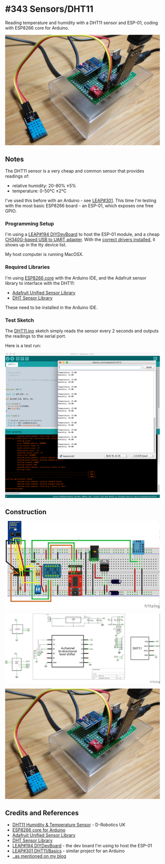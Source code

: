 # #343 Sensors/DHT11

Reading temperature and humidity with a DHT11 sensor and ESP-01, coding with ESP8266 core for Arduino.

![Build](./assets/DHT11_build.jpg?raw=true)

## Notes

The DHT11 sensor is a very cheap and common sensor that provides readings of:

* relative humidity: 20-80% ±5%
* temperature: 0-50°C ±2°C

I've used this before with an Arduino - see [LEAP#301](../../../playground/DHT11/Basics).
This time I'm testing with the most basic ESP8266 board - an ESP-01, which exposes one free GPIO.

### Programming Setup

I'm using a [LEAP#194 DIYDevBoard](../../DIYDevBoard) to host the ESP-01 module,
and a cheap [CH340G-based USB to UART adapter](https://www.aliexpress.com/item/CH340-module-USB-to-TTL-CH340G-upgrade-download-a-small-wire-brush-plate-STC-microcontroller-board/32354359382.html).
With the
[correct drivers installed](../../../notebook/arduino.md#arduinos-using-the-ch340g-serial-chip),
it shows up in the tty device list.

My host computer is running MacOSX.

### Required Libraries

I'm using [ESP8266 core](https://github.com/esp8266/Arduino) with the Arduino IDE,
and the Adafruit sensor library to interface with the DHT11:

* [Adafruit Unified Sensor Library](https://github.com/adafruit/Adafruit_Sensor)
* [DHT Sensor Library](https://github.com/adafruit/DHT-sensor-library)

These need to be installed in the Arduino IDE.

### Test Sketch

The [DHT11.ino](./DHT11.ino) sketch simply reads the sensor every 2 seconds
and outputs the readings to the serial port.

Here is a test run:

![console_output](./assets/console_output.png?raw=true)

## Construction

![Breadboard](./assets/DHT11_bb.jpg?raw=true)

![Schematic](./assets/DHT11_schematic.jpg?raw=true)

![Build](./assets/DHT11_build.jpg?raw=true)

## Credits and References

* [DHT11 Humidity & Temperature Sensor](http://www.micropik.com/PDF/dht11.pdf) - D-Robotics UK
* [ESP8266 core for Arduino](https://github.com/esp8266/Arduino)
* [Adafruit Unified Sensor Library](https://github.com/adafruit/Adafruit_Sensor)
* [DHT Sensor Library](https://github.com/adafruit/DHT-sensor-library)
* [LEAP#194 DIYDevBoard](../../DIYDevBoard) - the dev board I'm using to host the ESP-01
* [LEAP#301 DHT11/Basics](../../../playground/DHT11/Basics) - similar project for an Arduino
* [..as mentioned on my blog](https://blog.tardate.com/2017/09/leap343-esp8266-dht11-sensor-reading.html)

